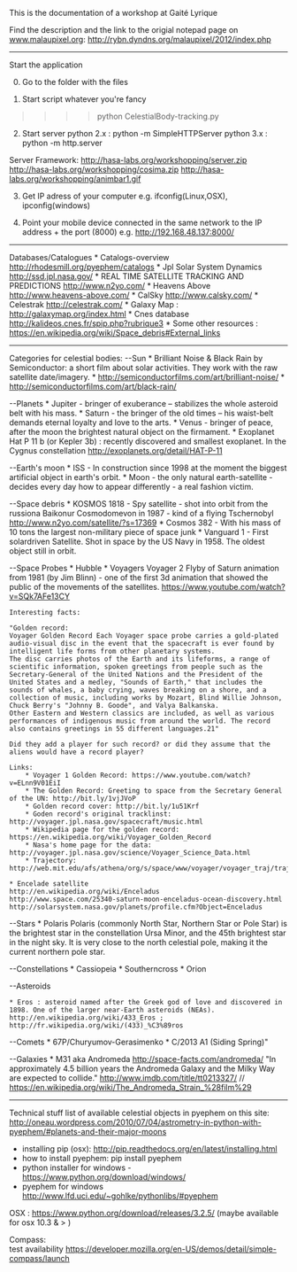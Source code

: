 This is the documentation of a workshop at Gaité Lyrique

Find the description and the link to the origial notepad page on www.malaupixel.org:
    http://rybn.dyndns.org/malaupixel/2012/index.php

-------------------
Start the application

0. Go to the folder with the files

1. Start script whatever you're fancy
>>>> python CelestialBody-tracking.py

2. Start server
python 2.x : python -m SimpleHTTPServer
python 3.x : python -m http.server

Server Framework:
http://hasa-labs.org/workshopping/server.zip
http://hasa-labs.org/workshopping/cosima.zip
http://hasa-labs.org/workshopping/animbar1.gif

3. Get IP adress of your computer
e.g.  ifconfig(Linux,OSX), ipconfig(windows)

4. Point your mobile device connected in the same network to the IP address + the port (8000)
e.g. http://192.168.48.137:8000/

-----------------------------   
Databases/Catalogues
	* Catalogs-overview http://rhodesmill.org/pyephem/catalogs
	* Jpl Solar System Dynamics http://ssd.jpl.nasa.gov/
	* REAL TIME SATELLITE TRACKING AND PREDICTIONS http://www.n2yo.com/
	* Heavens Above http://www.heavens-above.com/
	* CalSky http://www.calsky.com/
	* Celestrak http://celestrak.com/
	* Galaxy Map : http://galaxymap.org/index.html 
	* Cnes database http://kalideos.cnes.fr/spip.php?rubrique3
	* Some other resources : https://en.wikipedia.org/wiki/Space_debris#External_links

-----------------------------   
Categories for celestial bodies:
--Sun
	* Brilliant Noise & Black Rain by Semiconductor: a short film about solar activities. They work with the raw satellite date/imagery.
	* http://semiconductorfilms.com/art/brilliant-noise/
	* http://semiconductorfilms.com/art/black-rain/

--Planets
	* Jupiter - bringer of exuberance – stabilizes the whole asteroid belt with his mass.
	* Saturn - the bringer of the old times – his waist-belt demands eternal loyalty and love to the arts.
	* Venus - bringer of peace, after the moon the brightest natural object on the firmament.
	* Exoplanet Hat P 11 b (or Kepler 3b) : recently discovered and smallest exoplanet. In the Cygnus constellation http://exoplanets.org/detail/HAT-P-11


--Earth's moon
	* ISS - In construction since 1998 at the moment the biggest artificial object in earth's orbit.
	* Moon - the only natural earth-satellite - decides every day how to appear differently - a real fashion victim.

--Space debris
	* KOSMOS 1818 - Spy satellite - shot into orbit from the russiona Baikonur Cosmodomevon in 1987 - kind of a flying Tschernobyl http://www.n2yo.com/satellite/?s=17369
	* Cosmos 382 - With his mass of 10 tons the largest non-military piece of space junk
	* Vanguard 1 - First solardriven Satellite. Shot in space by the US Navy in 1958. The oldest object still in orbit.


--Space Probes
	* Hubble
	* Voyagers
	Voyager 2 Flyby of Saturn animation from 1981 (by Jim Blinn) - one of the first 3d animation that showed the public of the movements of the satellites.
	https://www.youtube.com/watch?v=SQk7AFe13CY

	Interesting facts:
	
	"Golden record:
	Voyager Golden Record Each Voyager space probe carries a gold-plated audio-visual disc in the event that the spacecraft is ever found by intelligent life forms from other planetary systems.
	The disc carries photos of the Earth and its lifeforms, a range of scientific information, spoken greetings from people such as the Secretary-General of the United Nations and the President of the United States and a medley, "Sounds of Earth," that includes the sounds of whales, a baby crying, waves breaking on a shore, and a collection of music, including works by Mozart, Blind Willie Johnson, Chuck Berry's "Johnny B. Goode", and Valya Balkanska.
	Other Eastern and Western classics are included, as well as various performances of indigenous music from around the world. The record also contains greetings in 55 different languages.21"
	
	Did they add a player for such record? or did they assume that the aliens would have a record player?
	
	Links:
		* Voyager 1 Golden Record: https://www.youtube.com/watch?v=ELnn9V01EiI
		* The Golden Record: Greeting to space from the Secretary General of the UN: http://bit.ly/1vjJVoP
		* Golden record cover: http://bit.ly/1u51Krf
		* Goden record's original tracklinst: http://voyager.jpl.nasa.gov/spacecraft/music.html
		* Wikipedia page for the golden record: https://en.wikipedia.org/wiki/Voyager_Golden_Record
		* Nasa's home page for the data: http://voyager.jpl.nasa.gov/science/Voyager_Science_Data.html
		* Trajectory: http://web.mit.edu/afs/athena/org/s/space/www/voyager/voyager_traj/traj.gif

	* Encelade satellite
	http://en.wikipedia.org/wiki/Enceladus
	http://www.space.com/25340-saturn-moon-enceladus-ocean-discovery.html
	http://solarsystem.nasa.gov/planets/profile.cfm?Object=Enceladus

--Stars
	* Polaris
	Polaris (commonly North Star, Northern Star or Pole Star) is the brightest star in the constellation Ursa Minor, and the 45th brightest star in the night sky. It is very close to the north celestial pole, making it the current northern pole star.

--Constellations
	* Cassiopeia
	* Southerncross
	* Orion

--Asteroids

	* Eros : asteroid named after the Greek god of love and discovered in 1898. One of the larger near-Earth asteroids (NEAs). http://en.wikipedia.org/wiki/433_Eros ; http://fr.wikipedia.org/wiki/(433)_%C3%89ros

--Comets
	* 67P/Churyumov-Gerasimenko
	* C/2013 A1 (Siding Spring)"

--Galaxies
	* M31 aka Andromeda
	http://space-facts.com/andromeda/ "In approximately 4.5 billion years the Andromeda Galaxy and the Milky Way are expected to collide."
	http://www.imdb.com/title/tt0213327/ // https://en.wikipedia.org/wiki/The_Andromeda_Strain_%28film%29 

-----------------------------
Technical stuff
list of available celestial objects in pyephem on this site:
http://oneau.wordpress.com/2010/07/04/astrometry-in-python-with-pyephem/#planets-and-their-major-moons

- installing pip (osx): http://pip.readthedocs.org/en/latest/installing.html
- how to install pyephem: pip install pyephem
- python installer for windows - https://www.python.org/download/windows/
- pyephem for windows http://www.lfd.uci.edu/~gohlke/pythonlibs/#pyephem

OSX : 
    https://www.python.org/download/releases/3.2.5/ (maybe available for osx 10.3 & > )
    
Compass:                               
test availability https://developer.mozilla.org/en-US/demos/detail/simple-compass/launch
    
